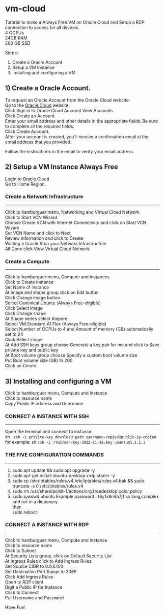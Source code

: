 # vm-cloud
Tutorial to make a Always Free VM on Oracle Cloud and Setup a RDP connection to access for all devices. <br>
4 OCPUs <br>
24GB RAM <br>
200 GB SSD <br>

Steps: <br>
1) Create a Oracle Account <br>
2) Setup a VM Instance <br>
3) Installing and configuring a VM <br>

## 1) Create a Oracle Account.
To request an Oracle Account from the Oracle Cloud website: <br>
Go to the [Oracle Cloud](https://www.oracle.com/) website. <br>
Click Sign in to Oracle Cloud Account View Accounts. <br>
Click Create an Account. <br>
Enter your email address and other details in the appropriate fields. Be sure to complete all the required fields. <br>
Click Create Account. <br>
After your account is created, you'll receive a confirmation email at the email address that you provided. <br>

Follow the instructions in the email to verify your email address. <br>

## 2) Setup a VM Instance Always Free
Login to [Oracle Cloud](https://cloud.oracle.com/) <br>
Go to Home Region. <br>

### Create a Network Infrastructure
---------------------------------
Click to hamburguer menu, Networking and Virtual Cloud Network <br>
Click to Start VCN Wizard <br>
Choose Create VCN with Internet Connectivity and click on Start VCN Wizard <br>
Set VCN Name and click to Next <br>
Review information and click to Create <br>
Waiting a Oracle Stup your Network Infrastructure <br>
All Done click View Virtual Cloud Network <br>

### Create a Compute
---------------------------------
Click to hamburguer menu, Compute and Instances <br>
Click to Create instance <br>
Set Name of Instance <br>
At Image and shape group click on Edit button <br>
Click Change image button <br>
Select Canonical Ubuntu (Always Free-eligible) <br>
Click Select image <br>
Click Change shape <br>
At Shape series select Ampere <br> 
Select VM.Standard.A1.Flex (Always Free-eligible) <br>
Select Number of OCPUs to 4 and Amount of memory (GB) automatically set to 24 <br>
Click Select shape <br>
At Add SSH keys group choose Generate a key pair for me and click to Save private key and public key <br>
At Boot volume group choose Specify a custom boot volume size <br>
Put Boot volume size (GB) to 200 <br>
Click on Create <br>

## 3) Installing and configuring a VM
Click to hamburguer menu, Compute and Instance <br>
Click to resource name <br>
Copy Public IP address and Username <br>

### CONNECT A INSTANCE WITH SSH
---------------------------------
Open the terminal and connect to instance. <br>
sh ``` ssh -i privite-key download path username-copied@public-ip-copied``` for example: sh ``` ssh -i /tmp/ssh-key-2022-11-18.key ubuntu@1.1.1.1 ```

### THE FIVE CONFIGURATION COMMANDS
---------------------------------
1. sudo apt update && sudo apt upgrade -y
2. sudo apt-get install ubuntu-desktop xrdp stacer -y
3. sudo cp /etc/iptables/rules.v4 /etc/iptables/rules.v4.bak && sudo truncate -s 0 /etc/iptables/rules.v4
4. sudo rm /usr/share/polkit-1/actions/org.freedesktop.color.policy
5. sudo passwd ubuntu      Example password : t6y1x9n6h7j1  so long,complex and not in a dictionary <br>
then <br>
sudo reboot

### CONNECT A INSTANCE WITH RDP
---------------------------------
Click to hamburguer menu, Compute and Instance <br>
Click to resource name <br>
Click to Subnet <br>
At Security Lists group, click on Default Security List <br>
At Ingress Rules click to Add Ingress Rules <br>
Set Source CIDR to 0.0.0.0/0 <br>
Set Destination Port Range to 3389 <br>
Click Add Ingress Rules <br>
Open to RDP client <br>
Digit a Public IP for Instance <br>
Click to Connect <br>
Put Username and Password <br>

Have Fun!
